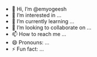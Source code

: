 - 👋 Hi, I’m @emyogeesh
- 👀 I’m interested in ...
- 🌱 I’m currently learning ...
- 💞️ I’m looking to collaborate on ...
- 📫 How to reach me ...
- 😄 Pronouns: ...
- ⚡ Fun fact: ...

<!---
emyogeesh/emyogeesh is a ✨ special ✨ repository because its `README.md` (this file) appears on your GitHub profile.
You can click the Preview link to take a look at your changes.
--->
